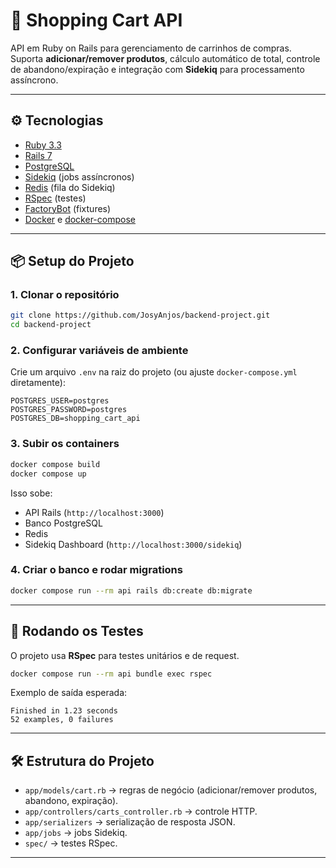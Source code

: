 # 🛒 Shopping Cart API

API em Ruby on Rails para gerenciamento de carrinhos de compras.
Suporta **adicionar/remover produtos**, cálculo automático de total, controle de abandono/expiração e integração com **Sidekiq** para processamento assíncrono.

---

## ⚙️ Tecnologias

- [Ruby 3.3](https://www.ruby-lang.org)
- [Rails 7](https://rubyonrails.org)
- [PostgreSQL](https://www.postgresql.org)
- [Sidekiq](https://sidekiq.org) (jobs assíncronos)
- [Redis](https://redis.io) (fila do Sidekiq)
- [RSpec](https://rspec.info) (testes)
- [FactoryBot](https://github.com/thoughtbot/factory_bot) (fixtures)
- [Docker](https://www.docker.com) e [docker-compose](https://docs.docker.com/compose/)

---

## 📦 Setup do Projeto

### 1. Clonar o repositório
```bash
git clone https://github.com/JosyAnjos/backend-project.git
cd backend-project
```

### 2. Configurar variáveis de ambiente
Crie um arquivo `.env` na raiz do projeto (ou ajuste `docker-compose.yml` diretamente):

```env
POSTGRES_USER=postgres
POSTGRES_PASSWORD=postgres
POSTGRES_DB=shopping_cart_api
```

### 3. Subir os containers
```bash
docker compose build
docker compose up
```

Isso sobe:
- API Rails (`http://localhost:3000`)
- Banco PostgreSQL
- Redis
- Sidekiq Dashboard (`http://localhost:3000/sidekiq`)

### 4. Criar o banco e rodar migrations
```bash
docker compose run --rm api rails db:create db:migrate
```

---

## 🧪 Rodando os Testes

O projeto usa **RSpec** para testes unitários e de request.

```bash
docker compose run --rm api bundle exec rspec
```

Exemplo de saída esperada:

```
Finished in 1.23 seconds
52 examples, 0 failures
```

---

## 🛠️ Estrutura do Projeto

- `app/models/cart.rb` → regras de negócio (adicionar/remover produtos, abandono, expiração).
- `app/controllers/carts_controller.rb` → controle HTTP.
- `app/serializers` → serialização de resposta JSON.
- `app/jobs` → jobs Sidekiq.
- `spec/` → testes RSpec.

---
